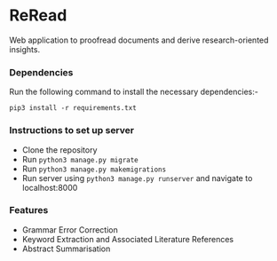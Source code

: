 # ReRead
Web application to proofread documents and derive research-oriented insights. 


### Dependencies

Run the following command to install the necessary dependencies:-

`pip3 install -r requirements.txt`

### Instructions to set up server
+ Clone the repository
+ Run `python3 manage.py migrate`
+ Run `python3 manage.py makemigrations`
+ Run server using `python3 manage.py runserver` and navigate to localhost:8000


### Features
+ Grammar Error Correction
+ Keyword Extraction and Associated Literature References
+ Abstract Summarisation
